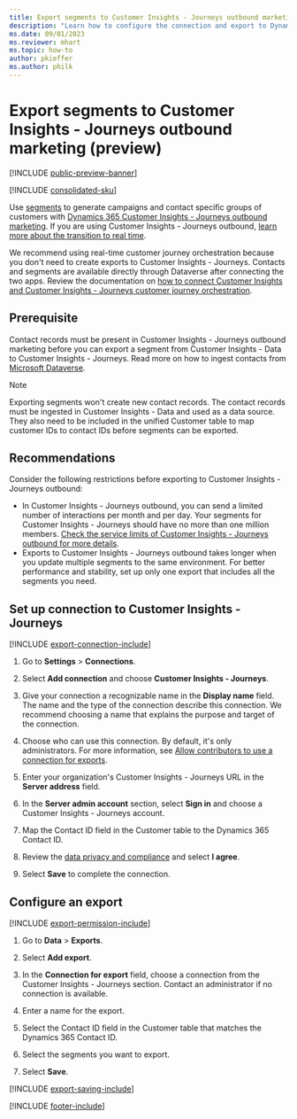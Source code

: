 ```yaml
---
title: Export segments to Customer Insights - Journeys outbound marketing (preview)
description: "Learn how to configure the connection and export to Dynamics 365 Customer Insights - Journeys."
ms.date: 09/01/2023
ms.reviewer: mhart
ms.topic: how-to
author: pkieffer
ms.author: philk
---
```


# Export segments to Customer Insights - Journeys outbound marketing (preview)

[!INCLUDE [public-preview-banner](includes/public-preview-banner.md)]

[!INCLUDE [consolidated-sku](./includes/consolidated-sku.md)]

Use [segments](segments.md) to generate campaigns and contact specific groups of customers with [Dynamics 365 Customer Insights - Journeys outbound marketing](/dynamics365/marketing/customer-insights-segments). If you are using Customer Insights - Journeys outbound, [learn more about the transition to real time](https://community.dynamics.com/blogs/post/?postid=1b4394d5-7764-4484-aba9-c7f972292c10).

We recommend using real-time customer journey orchestration because you don't need to create exports to Customer Insights - Journeys. Contacts and segments are available directly through Dataverse after connecting the two apps. Review the documentation on [how to connect Customer Insights and Customer Insights - Journeys customer journey orchestration](/dynamics365/marketing/real-time-marketing-ci-profile).

## Prerequisite

Contact records must be present in Customer Insights - Journeys outbound marketing before you can export a segment from Customer Insights - Data to Customer Insights - Journeys. Read more on how to ingest contacts from [Microsoft Dataverse](connect-dataverse.md).

> [!NOTE]
> Exporting segments won't create new contact records. The contact records must be ingested in Customer Insights - Data and used as a data source. They also need to be included in the unified Customer table to map customer IDs to contact IDs before segments can be exported.

## Recommendations

Consider the following restrictions before exporting to Customer Insights - Journeys outbound:

- In Customer Insights - Journeys outbound, you can send a limited number of interactions per month and per day. Your segments for Customer Insights - Journeys should have no more than one million members. [Check the service limits of Customer Insights - Journeys outbound for more details](/dynamics365/marketing/fair-use-policy).
- Exports to Customer Insights - Journeys outbound takes longer when you update multiple segments to the same environment. For better performance and stability, set up only one export that includes all the segments you need.

## Set up connection to Customer Insights - Journeys

[!INCLUDE [export-connection-include](includes/export-connection-admn.md)]

1. Go to **Settings** > **Connections**.

1. Select **Add connection** and choose **Customer Insights - Journeys**.

1. Give your connection a recognizable name in the **Display name** field. The name and the type of the connection describe this connection. We recommend choosing a name that explains the purpose and target of the connection.

1. Choose who can use this connection. By default, it's only administrators. For more information, see [Allow contributors to use a connection for exports](connections.md#allow-contributors-to-use-a-connection-for-exports).

1. Enter your organization's Customer Insights - Journeys URL in the **Server address** field.

1. In the **Server admin account** section, select **Sign in** and choose a Customer Insights - Journeys account.

1. Map the Contact ID field in the Customer table to the Dynamics 365 Contact ID.

1. Review the [data privacy and compliance](connections.md#data-privacy-and-compliance) and select **I agree**.

1. Select **Save** to complete the connection.

## Configure an export

[!INCLUDE [export-permission-include](includes/export-permission.md)]

1. Go to **Data** > **Exports**.

1. Select **Add export**.

1. In the **Connection for export** field, choose a connection from the Customer Insights - Journeys section. Contact an administrator if no connection is available.

1. Enter a name for the export.

1. Select the Contact ID field in the Customer table that matches the Dynamics 365 Contact ID.

1. Select the segments you want to export.

1. Select **Save**.

[!INCLUDE [export-saving-include](includes/export-saving.md)]

[!INCLUDE [footer-include](includes/footer-banner.md)]
